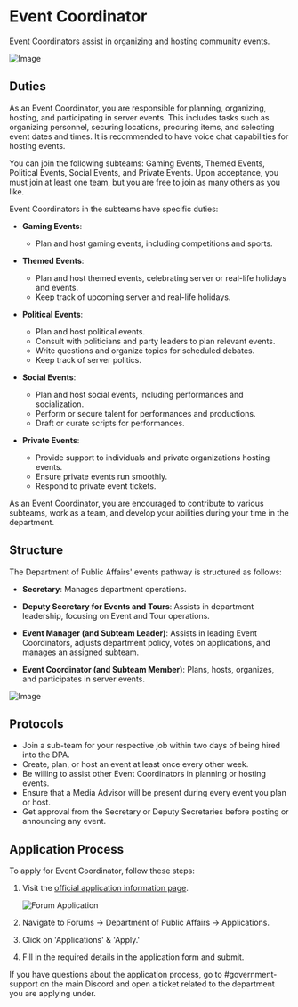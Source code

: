 # Event Coordinator

Event Coordinators assist in organizing and hosting community events.

![Image](https://media.discordapp.net/attachments/838356841217916989/1165664189528944650/2021-04-25_01.27.56.png?ex=6547ac5f&is=6535375f&hm=eb83bed1d39532d03522eeffa2d53f935d6527b561f1a92e7e5d4f3e50d41515&=&width=1266&height=671)

## Duties

As an Event Coordinator, you are responsible for planning, organizing, hosting, and participating in server events. This includes tasks such as organizing personnel, securing locations, procuring items, and selecting event dates and times. It is recommended to have voice chat capabilities for hosting events.

You can join the following subteams: Gaming Events, Themed Events, Political Events, Social Events, and Private Events. Upon acceptance, you must join at least one team, but you are free to join as many others as you like.

Event Coordinators in the subteams have specific duties:

- **Gaming Events**:
  - Plan and host gaming events, including competitions and sports.

- **Themed Events**:
  - Plan and host themed events, celebrating server or real-life holidays and events.
  - Keep track of upcoming server and real-life holidays.

- **Political Events**:
  - Plan and host political events.
  - Consult with politicians and party leaders to plan relevant events.
  - Write questions and organize topics for scheduled debates.
  - Keep track of server politics.

- **Social Events**:
  - Plan and host social events, including performances and socialization.
  - Perform or secure talent for performances and productions.
  - Draft or curate scripts for performances.

- **Private Events**:
  - Provide support to individuals and private organizations hosting events.
  - Ensure private events run smoothly.
  - Respond to private event tickets.

As an Event Coordinator, you are encouraged to contribute to various subteams, work as a team, and develop your abilities during your time in the department.

## Structure

The Department of Public Affairs' events pathway is structured as follows:

- **Secretary**: Manages department operations.

- **Deputy Secretary for Events and Tours**: Assists in department leadership, focusing on Event and Tour operations.

- **Event Manager (and Subteam Leader)**: Assists in leading Event Coordinators, adjusts department policy, votes on applications, and manages an assigned subteam.

- **Event Coordinator (and Subteam Member)**: Plans, hosts, organizes, and participates in server events.

![Image](https://media.discordapp.net/attachments/838356841217916989/1165665154004963460/2021-02-28_04.44.11.png?ex=6547ad45&is=65353845&hm=d40b6d5dc0589ccc23ef4c15b064efea9f32053979c86bf67b9b5cc27448ecd4&=&width=1266&height=671)

## Protocols

- Join a sub-team for your respective job within two days of being hired into the DPA.
- Create, plan, or host an event at least once every other week.
- Be willing to assist other Event Coordinators in planning or hosting events.
- Ensure that a Media Advisor will be present during every event you plan or host.
- Get approval from the Secretary or Deputy Secretaries before posting or announcing any event.

## Application Process

To apply for Event Coordinator, follow these steps:

1. Visit the [official application information page](https://www.democracycraft.net/threads/application-information.543/).

   ![Forum Application](https://i.imgur.com/7HWWZq6.png)

2. Navigate to Forums -> Department of Public Affairs -> Applications.

3. Click on 'Applications' & 'Apply.'

4. Fill in the required details in the application form and submit.

If you have questions about the application process, go to #government-support on the main Discord and open a ticket related to the department you are applying under.
